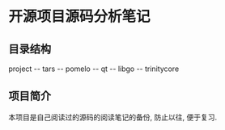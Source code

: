 # 开源项目源码分析笔记
## 目录结构

project
-- tars
-- pomelo
-- qt
-- libgo
-- trinitycore
## 项目简介
本项目是自己阅读过的源码的阅读笔记的备份, 防止以往, 便于复习.
